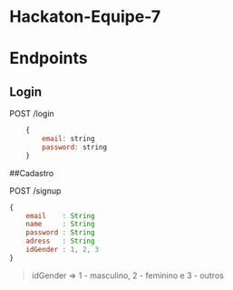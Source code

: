# Hackaton-Equipe-7

# Endpoints

## Login

POST /login

``` javascript
    {
        email: string
        password: string
    }
```
##Cadastro

POST /signup

``` javascript
{
    email    : String
    name     : String
    password : String
    adress   : String
    idGender : 1, 2, 3
}
```

> idGender => 1 - masculino, 2 - feminino e 3 - outros